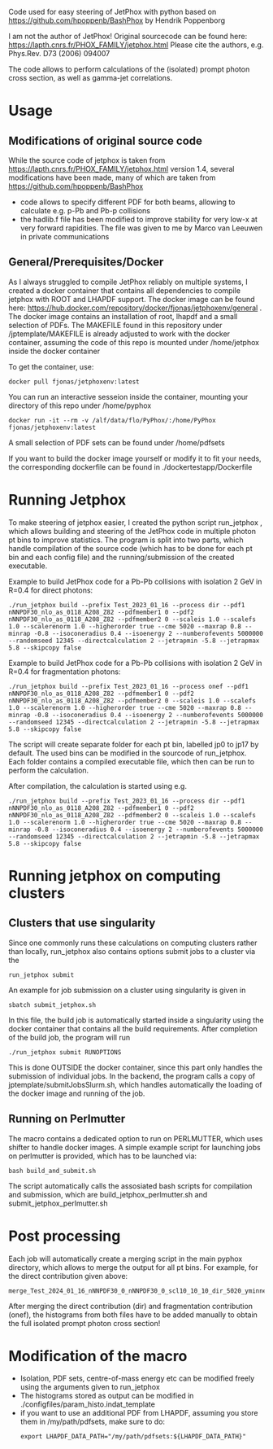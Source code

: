 Code used for easy steering of JetPhox with python based on https://github.com/hpoppenb/BashPhox by Hendrik Poppenborg

I am not the author of JetPhox! Original sourcecode can be found here: https://lapth.cnrs.fr/PHOX_FAMILY/jetphox.html
Please cite the authors, e.g. Phys.Rev. D73 (2006) 094007

The code allows to perform calculations of the (isolated) prompt photon cross section, as well as gamma-jet correlations.

# Usage
## Modifications of original source code
While the source code of jetphox is taken from https://lapth.cnrs.fr/PHOX_FAMILY/jetphox.html version 1.4, several modifications have been made, many of which are taken from https://github.com/hpoppenb/BashPhox
- code allows to specify different PDF for both beams, allowing to calculate e.g. p-Pb and Pb-p collisions
- the hadlib.f file has been modified to improve stability for very low-x at very forward rapidities. The file was given to me by Marco van Leeuwen in private communications

## General/Prerequisites/Docker
As I always struggled to compile JetPhox reliably on multiple systems, I created a docker container that contains all dependencies to compile jetphox with ROOT and LHAPDF support. The docker image can be found here: https://hub.docker.com/repository/docker/fjonas/jetphoxenv/general . The docker image contains an installation of root, lhapdf and a small selection of PDFs. The MAKEFILE found in this repository under /jptemplate/MAKEFILE is already adjusted to work with the docker container, assuming the code of this repo is mounted under /home/jetphox inside the docker container

To get the container, use:
```
docker pull fjonas/jetphoxenv:latest
```

You can run an interactive sesseion inside the container, mounting your directory of this repo under /home/pyphox
```
docker run -it --rm -v /alf/data/flo/PyPhox/:/home/PyPhox fjonas/jetphoxenv:latest
```
A small selection of PDF sets can be found under /home/pdfsets

If you want to build the docker image yourself or modify it to fit your needs, the corresponding dockerfile can be found in ./dockertestapp/Dockerfile
# Running Jetphox
To make steering of jetphox easier, I created the python script run_jetphox , which allows building and steering of the JetPhox code in multiple photon pt bins to improve statistics. The program is split into two parts, which handle compilation of the source code (which has to be done for each pt bin and each config file) and the running/submission of the created executable.

Example to build JetPhox code for a Pb-Pb collisions with isolation 2 GeV in R=0.4 for direct photons:
```
./run_jetphox build --prefix Test_2023_01_16 --process dir --pdf1 nNNPDF30_nlo_as_0118_A208_Z82 --pdfmember1 0 --pdf2 nNNPDF30_nlo_as_0118_A208_Z82 --pdfmember2 0 --scaleis 1.0 --scalefs 1.0 --scalerenorm 1.0 --higherorder true --cme 5020 --maxrap 0.8 --minrap -0.8 --isoconeradius 0.4 --isoenergy 2 --numberofevents 5000000 --randomseed 12345 --directcalculation 2 --jetrapmin -5.8 --jetrapmax 5.8 --skipcopy false
```
Example to build JetPhox code for a Pb-Pb collisions with isolation 2 GeV in R=0.4 for fragmentation photons:
```
./run_jetphox build --prefix Test_2023_01_16 --process onef --pdf1 nNNPDF30_nlo_as_0118_A208_Z82 --pdfmember1 0 --pdf2 nNNPDF30_nlo_as_0118_A208_Z82 --pdfmember2 0 --scaleis 1.0 --scalefs 1.0 --scalerenorm 1.0 --higherorder true --cme 5020 --maxrap 0.8 --minrap -0.8 --isoconeradius 0.4 --isoenergy 2 --numberofevents 5000000 --randomseed 12345 --directcalculation 2 --jetrapmin -5.8 --jetrapmax 5.8 --skipcopy false
```
The script will create separate folder for each pt bin, labelled jp0 to jp17 by default. The used bins can be modified in the sourcode of run_jetphox. Each folder contains a compiled executable file, which then can be run to perform the calculation.

After compilation, the calculation is started using e.g. 
```
./run_jetphox build --prefix Test_2023_01_16 --process dir --pdf1 nNNPDF30_nlo_as_0118_A208_Z82 --pdfmember1 0 --pdf2 nNNPDF30_nlo_as_0118_A208_Z82 --pdfmember2 0 --scaleis 1.0 --scalefs 1.0 --scalerenorm 1.0 --higherorder true --cme 5020 --maxrap 0.8 --minrap -0.8 --isoconeradius 0.4 --isoenergy 2 --numberofevents 5000000 --randomseed 12345 --directcalculation 2 --jetrapmin -5.8 --jetrapmax 5.8 --skipcopy false
```
# Running jetphox on computing clusters
## Clusters that use singularity
Since one commonly runs these calculations on computing clusters rather than locally, run_jetphox also contains options submit jobs to a cluster via the 
```
run_jetphox submit
```
An example for job submission on a cluster using singularity is given in
```
sbatch submit_jetphox.sh
```
In this file, the build job is automatically started inside a singularity using the docker container that contains all the build requirements. After completion of the build job, the program will run 
```
./run_jetphox submit RUNOPTIONS
```
This is done OUTSIDE the docker container, since this part only handles the submission of individual jobs. In the backend, the program calls a copy of jptemplate/submitJobsSlurm.sh, which handles automatically the loading of the docker image and running of the job.
## Running on Perlmutter
The macro contains a dedicated option to run on PERLMUTTER, which uses shifter to handle docker images. A simple example script for launching jobs on perlmutter is provided, which has to be launched via:
```
bash build_and_submit.sh
```
The script automatically calls the assosiated bash scripts for compilation and submission, which are build_jetphox_perlmutter.sh and submit_jetphox_perlmutter.sh

# Post processing
Each job will automatically create a merging script in the main pyphox directory, which allows to merge the output for all pt bins. For example, for the direct contribution given above:
```
merge_Test_2024_01_16_nNNPDF30_0_nNNPDF30_0_scl10_10_10_dir_5020_yminneg08_ymax08_R04_E2.sh
```
After merging the direct contribution (dir) and fragmentation contribution (onef), the histograms from both files have to be added manually to obtain the full isolated prompt photon cross section!

# Modification of the macro
- Isolation, PDF sets, centre-of-mass energy etc can be modified freely using the arguments given to run_jetphox
- The histograms stored as output can be modified in ./configfiles/param_histo.indat_template
- if you want to use an additional PDF from LHAPDF, assuming you store them in /my/path/pdfsets, make sure to do:
  ```
  export LHAPDF_DATA_PATH="/my/path/pdfsets:${LHAPDF_DATA_PATH}"
  ```



